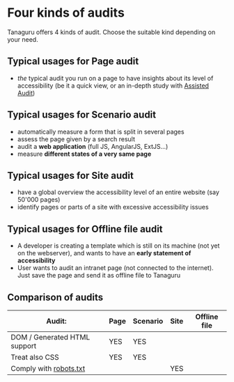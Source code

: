 # Four kinds of audits

Tanaguru offers 4 kinds of audit. Choose the suitable kind depending on your need.

## Typical usages for Page audit

* *the* typical audit you run on a page to have insights about its level of accessibility
(be it a quick view, or an in-depth study with [Assisted Audit](userdoc-assisted-audit.md))

## Typical usages for Scenario audit

* automatically measure a form that is split in several pages 
* assess the page given by a search result
* audit a **web application** (full JS, AngularJS, ExtJS...)
* measure **different states of a very same page**

## Typical usages for Site audit

* have a global overview the accessibility level of an entire website (say 
50'000 pages)
* identify pages or parts of a site with excessive accessibility issues

## Typical usages for Offline file audit

* A developer is creating a template which is still on its machine (not yet on the 
webserver), and wants to have an **early statement of accessibility**
* User wants to audit an intranet page (not connected to the internet). Just save the 
page and send it as offline file to Tanaguru


## Comparison of audits

 Audit:                             | Page          | Scenario      | Site          | Offline file
----------------------------------- | ------------- | --------------| ------------- | -------------
DOM / Generated HTML support        | YES           | YES           |               |
Treat also CSS                      | YES           | YES           |               |
Comply with [robots.txt](http://www.robotstxt.org) |               |               | YES           | 
